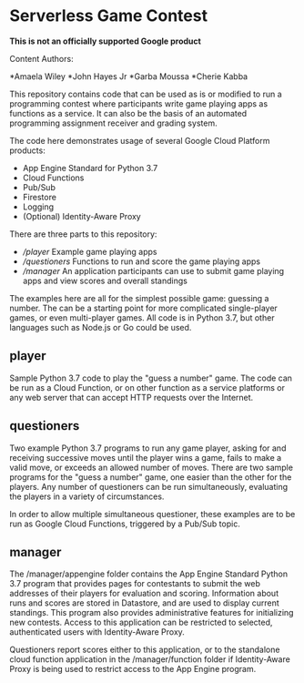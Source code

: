 







# Serverless Game Contest

**This is not an officially supported Google product**

Content Authors:

*Amaela Wiley
*John Hayes Jr
*Garba Moussa
*Cherie Kabba





This repository contains code that can be used as is or modified to run
a programming contest where participants write game playing apps as
functions as a service. It can also be the basis of an automated programming
assignment receiver and grading system.

The code here demonstrates usage of several Google Cloud Platform products:

* App Engine Standard for Python 3.7
* Cloud Functions
* Pub/Sub
* Firestore
* Logging
* (Optional) Identity-Aware Proxy

There are three parts to this repository:

* */player* Example game playing apps
* */questioners* Functions to run and score the game playing apps
* */manager* An application participants can use to submit game playing apps
and view scores and overall standings

The examples here are all for the simplest possible game: guessing a number.
The can be a starting point for more complicated single-player games, or
even multi-player games. All code is in Python 3.7, but other languages such
as Node.js or Go could be used.

## player

Sample Python 3.7 code to play the "guess a number" game. The code can be
run as a Cloud Function, or on other function as a service platforms
or any web server that can accept HTTP requests over the Internet.

## questioners

Two example Python 3.7 programs to run any game player, asking for and
receiving successive moves until the player wins a game, fails to make a
valid move, or exceeds an allowed number of moves. There are two sample
programs for the "guess a number" game, one easier than the other for the
players. Any number of questioners can be run simultaneously, evaluating
the players in a variety of circumstances.

In order to allow multiple simultaneous questioner, these examples are to be
run as Google Cloud Functions, triggered by a Pub/Sub topic.

## manager

The /manager/appengine folder contains the App Engine Standard Python 3.7
program that provides pages for contestants to submit the web addresses of
their players for evaluation and scoring. Information about runs and scores
are stored in Datastore, and are used to display current standings. This
program also provides administrative features for initializing new contests.
Access to this application can be restricted to selected, authenticated users
with Identity-Aware Proxy.

Questioners report scores either to this application, or to the standalone
cloud function application in the /manager/function folder if Identity-Aware
Proxy is being used to restrict access to the App Engine program.
